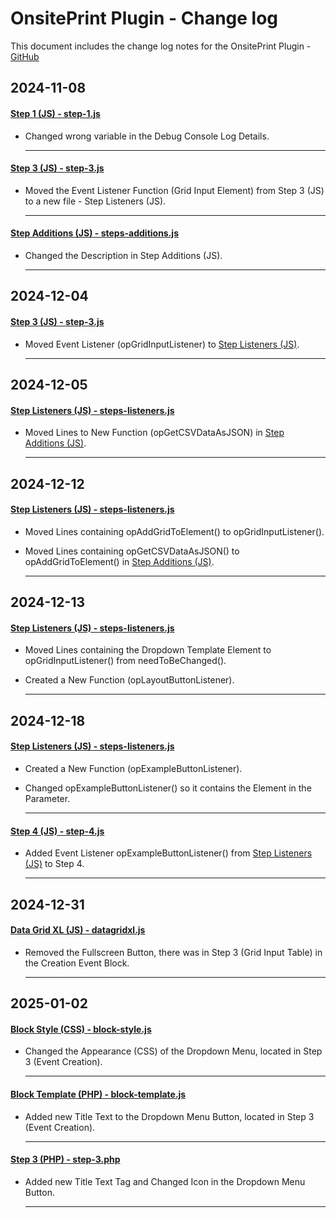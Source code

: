 # OnsitePrint Plugin - Change log

This document includes the change log notes for the OnsitePrint Plugin - [GitHub](https://github.com/groskopf/onsite-print-demo)


## 2024-11-08

#### [Step 1 (JS) - step-1.js](blocks/event-creation/block-script-parts/block-form/steps/step-1.js)
- Changed wrong variable in the Debug Console Log Details.

    ---

#### [Step 3 (JS) - step-3.js](blocks/event-creation/block-script-parts/block-form/steps/step-3.js)
- Moved the Event Listener Function (Grid Input Element) from Step 3 (JS) to a new file - Step Listeners (JS).

    ---

#### [Step Additions (JS) - steps-additions.js](blocks/event-creation/block-script-parts/block-form/steps/steps-additions.js)
- Changed the Description in Step Additions (JS).

    ---

## 2024-12-04

#### [Step 3 (JS) - step-3.js](blocks/event-creation/block-script-parts/block-form/steps/step-3.js)
- Moved Event Listener (opGridInputListener) to [Step Listeners (JS)](blocks/event-creation/block-script-parts/block-form/steps/steps-listeners.js).

    ---

## 2024-12-05

#### [Step Listeners (JS) - steps-listeners.js](blocks/event-creation/block-script-parts/block-form/steps/steps-listeners.js)
- Moved Lines to New Function (opGetCSVDataAsJSON) in [Step Additions (JS)](blocks/event-creation/block-script-parts/block-form/steps/steps-additions.js).

    ---

## 2024-12-12

#### [Step Listeners (JS) - steps-listeners.js](blocks/event-creation/block-script-parts/block-form/steps/steps-listeners.js)
- Moved Lines containing opAddGridToElement() to opGridInputListener().
- Moved Lines containing opGetCSVDataAsJSON() to opAddGridToElement() in [Step Additions (JS)](blocks/event-creation/block-script-parts/block-form/steps/steps-additions.js).

    ---

## 2024-12-13

#### [Step Listeners (JS) - steps-listeners.js](blocks/event-creation/block-script-parts/block-form/steps/steps-listeners.js)
- Moved Lines containing the Dropdown Template Element to opGridInputListener() from needToBeChanged().
- Created a New Function (opLayoutButtonListener).

    ---

## 2024-12-18

#### [Step Listeners (JS) - steps-listeners.js](blocks/event-creation/block-script-parts/block-form/steps/steps-listeners.js)
- Created a New Function (opExampleButtonListener).
- Changed opExampleButtonListener() so it contains the Element in the Parameter.

    ---

#### [Step 4 (JS) - step-4.js](blocks/event-creation/block-script-parts/block-form/steps/step-4.js)
- Added Event Listener opExampleButtonListener() from [Step Listeners (JS)](blocks/event-creation/block-script-parts/block-form/steps/steps-listeners.js) to Step 4.

    ---
    
## 2024-12-31

#### [Data Grid XL (JS) - datagridxl.js](assets/js/datagridxl2.js)
- Removed the Fullscreen Button, there was in Step 3 (Grid Input Table) in the Creation Event Block.

    ---

## 2025-01-02

#### [Block Style (CSS) - block-style.js](blocks/event-creation/block-style.css)
- Changed the Appearance (CSS) of the Dropdown Menu, located in Step 3 (Event Creation).

    ---

#### [Block Template (PHP) - block-template.js](blocks/event-creation/block-template.php)
- Added new Title Text to the Dropdown Menu Button, located in Step 3 (Event Creation).

    ---

#### [Step 3 (PHP) - step-3.php](blocks/event-creation/block-template-parts/block-form/steps/step-3.php)
- Added new Title Text Tag and Changed Icon in the Dropdown Menu Button.

    ---
